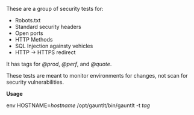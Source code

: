 
These are a group of security tests for:

* Robots.txt
* Standard security headers
* Open ports
* HTTP Methods
* SQL Injection againsty vehicles
* HTTP -> HTTPS redirect

It has tags for *@prod*, *@perf*, and *@quote*.

These tests are meant to monitor environments for changes, not scan for security vulnerabilities.

**Usage** 

env HOSTNAME=*hostname* /opt/gauntlt/bin/gauntlt -t *tag*
